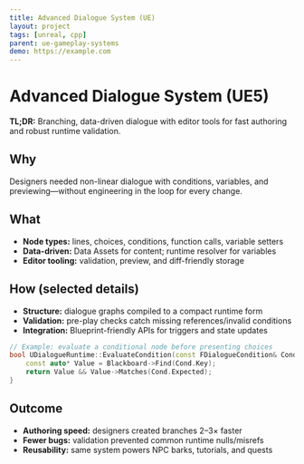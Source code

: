 ```yaml
---
title: Advanced Dialogue System (UE)
layout: project
tags: [unreal, cpp]
parent: ue-gameplay-systems
demo: https://example.com
---
```


# Advanced Dialogue System (UE5)

**TL;DR:** Branching, data-driven dialogue with editor tools for fast authoring and robust runtime validation.

## Why
Designers needed non-linear dialogue with conditions, variables, and previewing—without engineering in the loop for every change.

## What
- **Node types:** lines, choices, conditions, function calls, variable setters
- **Data-driven:** Data Assets for content; runtime resolver for variables
- **Editor tooling:** validation, preview, and diff-friendly storage

## How (selected details)
- **Structure:** dialogue graphs compiled to a compact runtime form
- **Validation:** pre-play checks catch missing references/invalid conditions
- **Integration:** Blueprint-friendly APIs for triggers and state updates

```cpp
// Example: evaluate a conditional node before presenting choices
bool UDialogueRuntime::EvaluateCondition(const FDialogueCondition& Cond) const {
    const auto* Value = Blackboard->Find(Cond.Key);
    return Value && Value->Matches(Cond.Expected);
}
```

## Outcome

* **Authoring speed:** designers created branches 2–3× faster
* **Fewer bugs:** validation prevented common runtime nulls/misrefs
* **Reusability:** same system powers NPC barks, tutorials, and quests

